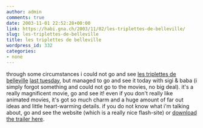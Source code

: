 ```yaml
---
author: admin
comments: true
date: 2003-11-01 22:52:28+00:00
link: https://habi.gna.ch/2003/11/02/les-triplettes-de-belleville/
slug: les-triplettes-de-belleville
title: les triplettes de belleville
wordpress_id: 332
categories:
- none
---
```


through some circumstances i could not go and see [les triplettes de belleville](http://www.lestriplettesdebelleville.com/) [last tuesday](https://habi.gna.ch/blog/archives/000107.html), but managed to go and see it today with sigi & baba (i simply forgot something and could not go to the movies, no big deal).
it's a really magnificent movie, go and see it! even if you don't really like animated movies, it's got so much charm and a huge amount of far out ideas and little heart-warming details.
if you do not know what i'm talking about, go and see the website (which is a really nice flash-site) or [download the trailer here](http://www.lestriplettesdebelleville.com/video1.html).
